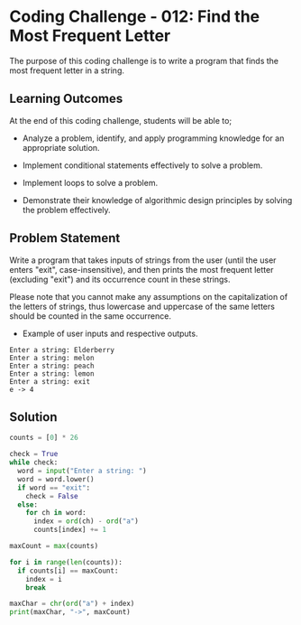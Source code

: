 # Coding Challenge - 012: Find the Most Frequent Letter

The purpose of this coding challenge is to write a program that finds the most frequent letter in a string.

## Learning Outcomes

At the end of this coding challenge, students will be able to;

- Analyze a problem, identify, and apply programming knowledge for an appropriate solution.

- Implement conditional statements effectively to solve a problem.

- Implement loops to solve a problem.

- Demonstrate their knowledge of algorithmic design principles by solving the problem effectively.

## Problem Statement

Write a program that takes inputs of strings from the user (until the user enters "exit", case-insensitive), and then prints the most frequent letter (excluding "exit") and its occurrence count in these strings.

Please note that you cannot make any assumptions on the capitalization of the letters of strings, thus lowercase and uppercase of the same letters should be counted in the same occurrence.

- Example of user inputs and respective outputs.

```text
Enter a string: Elderberry
Enter a string: melon
Enter a string: peach
Enter a string: lemon
Enter a string: exit
e -> 4
```

## Solution

```python
counts = [0] * 26

check = True
while check:
  word = input("Enter a string: ")
  word = word.lower()
  if word == "exit":
    check = False
  else:
    for ch in word:
      index = ord(ch) - ord("a")
      counts[index] += 1

maxCount = max(counts)

for i in range(len(counts)):
  if counts[i] == maxCount:
    index = i
    break

maxChar = chr(ord("a") + index)
print(maxChar, "->", maxCount)
```
